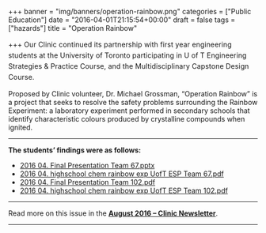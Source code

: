 +++
banner = "img/banners/operation-rainbow.png"
categories = ["Public Education"]
date = "2016-04-01T21:15:54+00:00"
draft = false
tags = ["hazards"]
title = "Operation Rainbow"

+++
<span style="line-height: 1.58; letter-spacing: 0.01em;">Our Clinic continued its partnership with first year engineering students at the University of Toronto participating in U of T Engineering Strategies & Practice Course, and the Multidisciplinary Capstone Design Course.</span>  

Proposed by Clinic volunteer, Dr. Michael Grossman, “Operation Rainbow” is a project that seeks to resolve the safety problems surrounding the Rainbow Experiment: a laboratory experiment performed in secondary schools that identify characteristic colours produced by crystalline compounds when ignited.

* * *

**The students’ findings were as follows:**

*   [2016 04\. Final Presentation Team 67.pptx](https://s3.amazonaws.com/newsletter.workers-safety.ca/newsletters/2016+04/2016+04.++Final+Presentation++Team+67.pptx)
*   [2016 04\. highschool chem rainbow exp UofT ESP Team 67.pdf](https://s3.amazonaws.com/newsletter.workers-safety.ca/newsletters/2016+04/2016+04.++highschool+chem+rainbow+exp+UofT+ESP+Team+67.pdf)
*   [2016 04\. Final Presentation Team 102.pdf](https://s3.amazonaws.com/newsletter.workers-safety.ca/newsletters/2016+04/2016+04.++Final+Presentation+Team+102.pdf)
*   [2016 04\. highschool chem rainbow exp UofT ESP Team 102.pdf](https://s3.amazonaws.com/newsletter.workers-safety.ca/newsletters/2016+04/2016+04.++highschool+chem+rainbow+exp+UofT+ESP+Team+102.pdf)

* * *

Read more on this issue in the **[August 2016 – Clinic Newsletter](https://s3.amazonaws.com/newsletter.workers-safety.ca/newsletters/2016+08/2016+08.+Vol.24++No.2+.pdf)**.

* * *